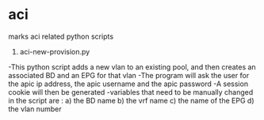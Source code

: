 # aci
marks aci related python scripts

1) aci-new-provision.py

-This python script adds a  new vlan to an existing pool, and then creates an associated  BD and an EPG for that vlan
-The program will ask the user for the apic ip address, the apic username and the apic password
-A session cookie will then be generated
-variables that need to be manually changed in the script  are :
a) the BD name 
b) the vrf name 
c) the name of the EPG 
d) the vlan number
